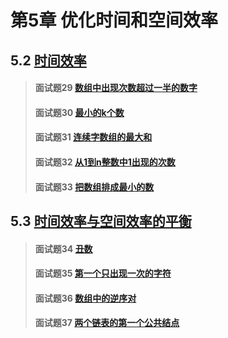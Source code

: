 # 第5章 优化时间和空间效率

## 5.2 [时间效率](./second)
> #### 面试题29 [数组中出现次数超过一半的数字](./second#面试题29-数组中出现次数超过一半的数字)
> #### 面试题30 [最小的k个数](./second#面试题30-最小的k个数)
> #### 面试题31 [连续字数组的最大和](./second#面试题31-连续字数组的最大和)
> #### 面试题32 [从1到n整数中1出现的次数](./second#面试题32-从1到n整数中1出现的次数)
> #### 面试题33 [把数组排成最小的数](./second#面试题33-把数组排成最小的数)

## 5.3 [时间效率与空间效率的平衡](./third)
> #### 面试题34 [丑数](./third#面试题34-丑数)
> #### 面试题35 [第一个只出现一次的字符](./third#面试题35-第一个只出现一次的字符)
> #### 面试题36 [数组中的逆序对](./third#面试题36-数组中的逆序对)
> #### 面试题37 [两个链表的第一个公共结点](./third#面试题37-两个链表的第一个公共结点)
